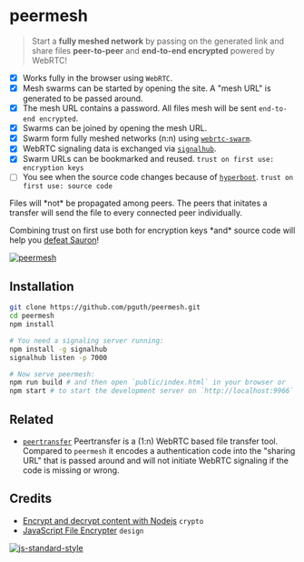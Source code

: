 # peermesh

> Start a **fully meshed network** by passing on the generated link and share files **peer-to-peer** and **end-to-end encrypted** powered by WebRTC!

- [x] Works fully in the browser using `WebRTC`.
- [x] Mesh swarms can be started by opening the site. A "mesh URL" is generated to be passed around.
- [x] The mesh URL contains a password. All files mesh will be sent `end-to-end encrypted`.
- [x] Swarms can be joined by opening the mesh URL.
- [x] Swarm form fully meshed networks (n:n) using [`webrtc-swarm`](https://github.com/mafintosh/webrtc-swarm).
- [x] WebRTC signaling data is exchanged via [`signalhub`](https://github.com/mafintosh/signalhub).
- [x] Swarm URLs can be bookmarked and reused. `trust on first use: encryption keys`
- [ ] You see when the source code changes because of [`hyperboot`](https://github.com/substack/hyperboot). `trust on first use: source code`

Files will \*not\* be propagated among peers. The peers that initates a transfer will send the file to every connected peer individually.

Combining trust on first use both for encryption keys \*and\* source code will help you [defeat Sauron](http://holgerkrekel.net/2013/10/26/defating-sauron-with-the-trust-on-first-use-principle/)!

[![peermesh](https://cdn.pbrd.co/images/1nDKNtbn.png)](https://pguth.github.io/peermesh/)

## Installation

```sh
git clone https://github.com/pguth/peermesh.git
cd peermesh
npm install

# You need a signaling server running:
npm install -g signalhub
signalhub listen -p 7000

# Now serve peermesh:
npm run build # and then open `public/index.html` in your browser or
npm start # to start the development server on `http://localhost:9966`
```

## Related

- [`peertransfer`](https://github.com/pguth/peertransfer)
  Peertransfer is a (1:n) WebRTC based file transfer tool. Compared to `peermesh` it encodes a authentication code into the "sharing URL" that is passed around and will not initiate WebRTC signaling if the code is missing or wrong.

## Credits

- [Encrypt and decrypt content with Nodejs](http://lollyrock.com/articles/nodejs-encryption/) `crypto`
- [JavaScript File Encrypter](http://tutorialzine.com/2013/11/javascript-file-encrypter/) `design`

[![js-standard-style](https://cdn.rawgit.com/feross/standard/master/badge.svg)](https://github.com/feross/standard)
